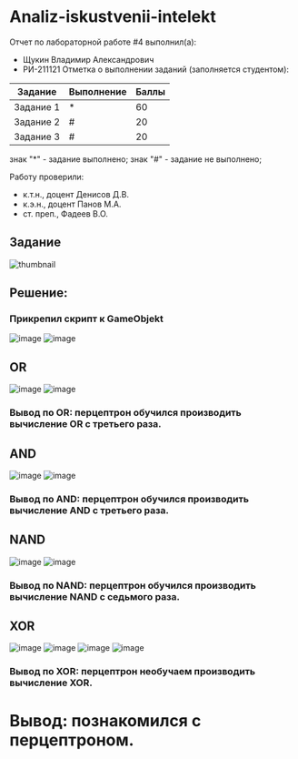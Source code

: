 # Analiz-iskustvenii-intelekt
Отчет по лабораторной работе #4 выполнил(а):
- Щукин Владимир Александрович
- РИ-211121
Отметка о выполнении заданий (заполняется студентом):

| Задание | Выполнение | Баллы |
| ------ | ------ | ------ |
| Задание 1 | * | 60 |
| Задание 2 | # | 20 |
| Задание 3 | # | 20 |

знак "*" - задание выполнено; знак "#" - задание не выполнено;

Работу проверили:
- к.т.н., доцент Денисов Д.В.
- к.э.н., доцент Панов М.А.
- ст. преп., Фадеев В.О.






## Задание 
![thumbnail](https://user-images.githubusercontent.com/114513570/205103985-d0814473-378a-417e-ac23-d6fa68e63b76.png)
 

## Решение: 
### Прикрепил скрипт к GameObjekt
![image](https://user-images.githubusercontent.com/114513570/205106675-2e842c60-ca5d-4098-85f6-e64add8b0322.png)
![image](https://user-images.githubusercontent.com/114513570/205106729-edffb4e8-7481-4a49-ace8-d88f27d7a77c.png)

## OR
![image](https://user-images.githubusercontent.com/114513570/205121952-8cbda424-7b04-4e85-86fd-c53146b1faa4.png)
![image](https://user-images.githubusercontent.com/114513570/205121990-6eb5d770-607a-486f-8a8a-fd8ff232e434.png)

### Вывод по OR: перцептрон обучился производить вычисление OR с третьего раза.

## AND
![image](https://user-images.githubusercontent.com/114513570/205122179-9c3de401-549e-43e0-b075-b2a2d21c32ce.png)
![image](https://user-images.githubusercontent.com/114513570/205122200-846acb90-be22-497a-b0ea-ba9026e61753.png)

### Вывод по AND: перцептрон обучился производить вычисление AND с третьего раза.

## NAND
![image](https://user-images.githubusercontent.com/114513570/205122464-6c5ebe01-7197-4325-94c1-80bf10635b64.png)
![image](https://user-images.githubusercontent.com/114513570/205122517-040a353c-7371-43da-9302-7471c2826a65.png)

### Вывод по NAND: перцептрон обучился производить вычисление NAND с седьмого раза.

## XOR
![image](https://user-images.githubusercontent.com/114513570/205124155-926cac4e-bfd1-4b93-a454-6339d982e9c9.png)
![image](https://user-images.githubusercontent.com/114513570/205124329-8c97d681-d2a3-454b-89a9-142dbf8dae95.png)
![image](https://user-images.githubusercontent.com/114513570/205124409-22c48175-6a2d-4fb9-9122-2522529340b1.png)
![image](https://user-images.githubusercontent.com/114513570/205124597-b6275309-9583-458a-856a-5a2ad985450d.png)

### Вывод по XOR: перцептрон необучаем производить вычисление XOR.

# Вывод: познакомился с перцептроном.



